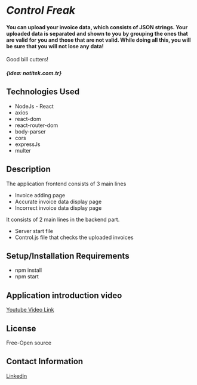 # _Control Freak_

#### You can upload your invoice data, which consists of JSON strings. Your uploaded data is separated and shown to you by grouping the ones that are valid for you and those that are not valid. While doing all this, you will be sure that you will not lose any data!
Good bill cutters!

#### _**{idea: notitek.com.tr}**_

## Technologies Used

* NodeJs - React
* axios
* react-dom
* react-router-dom
* body-parser
* cors
* expressJs
* multer

## Description

The application frontend consists of 3 main lines
- Invoice adding page
- Accurate invoice data display page
- Incorrect invoice data display page

It consists of 2 main lines in the backend part.
- Server start file
- Control.js file that checks the uploaded invoices

## Setup/Installation Requirements

* npm install
* npm start



## Application introduction video

[Youtube Video Link](https://youtu.be/2_3q9946rj4)

## License

Free-Open source

## Contact Information

[Linkedin](https://www.linkedin.com/in/ramazan-g%C3%BCnindi)